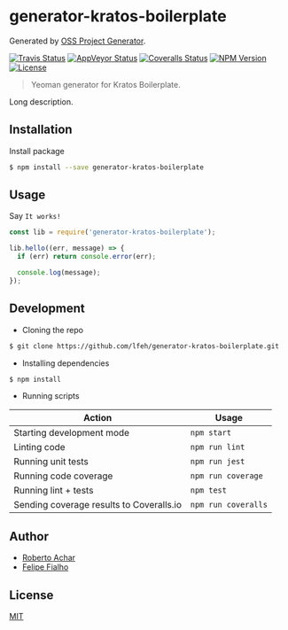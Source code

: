 # generator-kratos-boilerplate

Generated by [OSS Project Generator](http://bit.ly/generator-oss-project).

[![Travis Status][travis-badge]][travis-url]
[![AppVeyor Status][appveyor-badge]][appveyor-url]
[![Coveralls Status][coveralls-badge]][coveralls-url]
[![NPM Version][npm-badge]][npm-url]
[![License][license-badge]][license-url]

> Yeoman generator for Kratos Boilerplate.

Long description.

## Installation

Install package

```bash
$ npm install --save generator-kratos-boilerplate
```

## Usage

Say `It works!`

```js
const lib = require('generator-kratos-boilerplate');

lib.hello((err, message) => {
  if (err) return console.error(err);

  console.log(message);
});
```

## Development

- Cloning the repo

```bash
$ git clone https://github.com/lfeh/generator-kratos-boilerplate.git
```

- Installing dependencies

```bash
$ npm install
```

- Running scripts

| Action                                   | Usage               |
| ---------------------------------------- | ------------------- |
| Starting development mode                | `npm start`         |
| Linting code                             | `npm run lint`      |
| Running unit tests                       | `npm run jest`      |
| Running code coverage                    | `npm run coverage`  |
| Running lint + tests                     | `npm test`          |
| Sending coverage results to Coveralls.io | `npm run coveralls` |

## Author

- [Roberto Achar](https://twitter.com/robertoachar)
- [Felipe Fialho](https://twitter.com/lfeh)

## License

[MIT](https://github.com/lfeh/generator-kratos-boilerplate/blob/master/LICENSE)

[travis-badge]: https://travis-ci.org/lfeh/generator-kratos-boilerplate.svg?branch=master
[travis-url]: https://travis-ci.org/lfeh/generator-kratos-boilerplate
[appveyor-badge]: https://ci.appveyor.com/api/projects/status/github/lfeh/generator-kratos-boilerplate?branch=master&svg=true
[appveyor-url]: https://ci.appveyor.com/project/lfeh/generator-kratos-boilerplate
[circleci-badge]: https://circleci.com/gh/lfeh/generator-kratos-boilerplate/tree/master.svg?style=shield 
[coveralls-badge]: https://coveralls.io/repos/github/lfeh/generator-kratos-boilerplate/badge.svg?branch=master
[coveralls-url]: https://coveralls.io/github/lfeh/generator-kratos-boilerplate?branch=master
[npm-badge]: https://img.shields.io/npm/v/generator-kratos-boilerplate.svg
[npm-url]: https://www.npmjs.com/package/generator-kratos-boilerplate
[license-badge]: https://img.shields.io/github/license/lfeh/generator-kratos-boilerplate.svg
[license-url]: https://opensource.org/licenses/MIT
